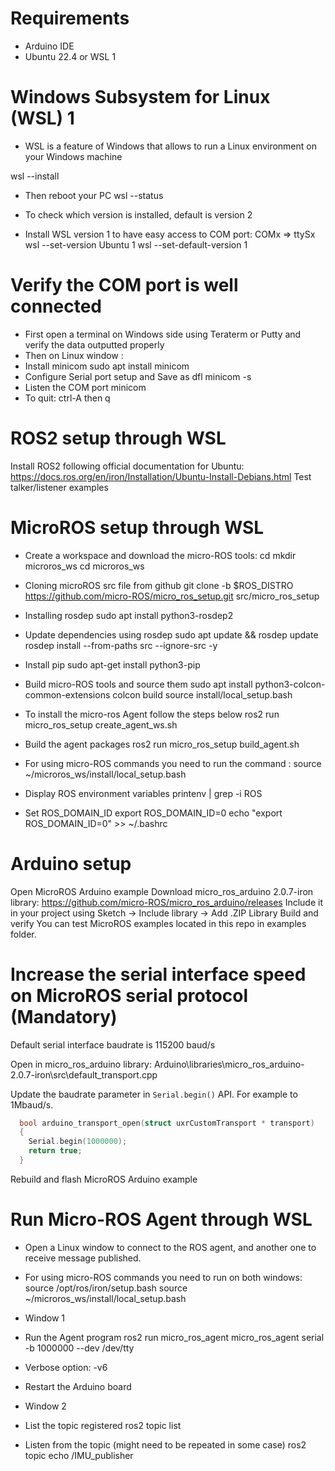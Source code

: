 # Requirements

- Arduino IDE
- Ubuntu 22.4 or WSL 1 

# Windows Subsystem for Linux (WSL) 1 
* WSL is a feature of Windows that allows to run a Linux environment on your Windows machine

wsl --install 
* Then reboot your PC
wsl --status 
* To check which version is installed, default is version 2

* Install WSL version 1 to have easy access to COM port: COMx => ttySx
wsl --set-version Ubuntu 1
wsl --set-default-version 1

# Verify the COM port is well connected

* First open a terminal on Windows side using Teraterm or Putty and verify the data outputted properly
* Then on Linux window :
* Install minicom
sudo apt install minicom
* Configure Serial port setup and Save as dfl
minicom -s 
* Listen the COM port
minicom
* To quit: ctrl-A then q

# ROS2 setup through WSL

Install ROS2 following official documentation for Ubuntu: https://docs.ros.org/en/iron/Installation/Ubuntu-Install-Debians.html
Test talker/listener examples

# MicroROS setup through WSL

* Create a workspace and download the micro-ROS tools:
cd
mkdir microros_ws
cd microros_ws

* Cloning microROS src file from github
git clone -b $ROS_DISTRO https://github.com/micro-ROS/micro_ros_setup.git src/micro_ros_setup

* Installing rosdep
sudo apt install python3-rosdep2

* Update dependencies using rosdep
sudo apt update && rosdep update
rosdep install --from-paths src --ignore-src -y

* Install pip
sudo apt-get install python3-pip

* Build micro-ROS tools and source them
sudo apt install python3-colcon-common-extensions
colcon build
source install/local_setup.bash

* To install the micro-ros Agent follow the steps below
ros2 run micro_ros_setup create_agent_ws.sh

* Build the agent packages
ros2 run micro_ros_setup build_agent.sh

* For using micro-ROS commands you need to run the command :
source ~/microros_ws/install/local_setup.bash

* Display ROS environment variables 
printenv | grep -i ROS

* Set ROS_DOMAIN_ID
export ROS_DOMAIN_ID=0
echo "export ROS_DOMAIN_ID=0" >> ~/.bashrc

# Arduino setup

Open MicroROS Arduino example
Download micro_ros_arduino 2.0.7-iron library: https://github.com/micro-ROS/micro_ros_arduino/releases
Include it in your project using Sketch -> Include library -> Add .ZIP Library
Build and verify
You can test MicroROS examples located in this repo in examples folder.

# Increase the serial interface speed on MicroROS serial protocol (Mandatory)

Default serial interface baudrate is 115200 baud/s

Open in micro_ros_arduino library: Arduino\libraries\micro_ros_arduino-2.0.7-iron\src\default_transport.cpp

Update the baudrate parameter in `Serial.begin()` API. For example to 1Mbaud/s.
```c
  bool arduino_transport_open(struct uxrCustomTransport * transport)
  {
    Serial.begin(1000000);
    return true;
  }
```
Rebuild and flash MicroROS Arduino example

# Run Micro-ROS Agent through WSL

* Open a Linux window to connect to the ROS agent, and another one to receive message published.
* For using micro-ROS commands you need to run on both windows:
source /opt/ros/iron/setup.bash
source ~/microros_ws/install/local_setup.bash

* Window 1
* Run the Agent program 
ros2 run micro_ros_agent micro_ros_agent serial -b 1000000 --dev /dev/tty<COM port number>
* Verbose option: -v6

* Restart the Arduino board

* Window 2
* List the topic registered
ros2 topic list
* Listen from the topic (might need to be repeated in some case)
ros2 topic echo /IMU_publisher

